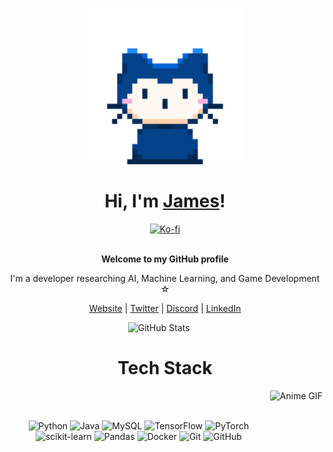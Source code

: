 <p align="center">
  <img src="assets/github.gif" alt="GIF" width="250" />
</p>

<h1 align="center">Hi, I'm <a href="https://james86.dev/about">James</a>!</h1>
<div align="center">
  <a href="https://www.ko-fi.com/james86-dev">
    <img src="https://cdn.ko-fi.com/cdn/kofi3.png?v=3" width="100" alt="Ko-fi" />
  </a>
</div>
<br>

<div align="center">
    <p><b>Welcome to my GitHub profile</b></p>
    <p>I'm a developer researching AI, Machine Learning, and Game Development ☆</p>
    <p>
      <a href="https://james86.dev/about">Website</a> | 
      <a href="https://twitter.com/james86">Twitter</a> | 
      <a href="https://discordapp.com/users/james86">Discord</a> | 
      <a href="https://linkedin.com/in/james86">LinkedIn</a>
    </p>
  </div>
<p align="center">
  <img src="https://github-readme-stats.vercel.app/api?username=james86-dev&hide_title=false&hide_rank=false&show_icons=true&include_all_commits=true&count_private=true&disable_animations=false&theme=default&locale=en&hide_border=true" height="200" alt="GitHub Stats" />
  &nbsp;&nbsp;&nbsp;&nbsp;
</p>


<h1 align="center">Tech Stack</h1>
<img src="https://media.tenor.com/PEp7__gqEYoAAAAi/mythikore-anime-girl.gif" height="150" alt="Anime GIF" align="right" />
<br><br>
<p align="center">
  <img src="https://cdn.jsdelivr.net/gh/devicons/devicon/icons/python/python-original.svg" title="Python" width="60" />
  <img src="https://cdn.jsdelivr.net/gh/devicons/devicon/icons/java/java-original.svg" title="Java" width="60" />
  <img src="https://cdn.jsdelivr.net/gh/devicons/devicon/icons/mysql/mysql-original.svg" title="MySQL" width="60" />
  <img src="https://cdn.jsdelivr.net/gh/devicons/devicon/icons/tensorflow/tensorflow-original.svg" title="TensorFlow" width="60" />
  <img src="https://cdn.jsdelivr.net/gh/devicons/devicon/icons/pytorch/pytorch-original.svg" title="PyTorch" width="60" />
  <img src="https://upload.wikimedia.org/wikipedia/commons/0/05/Scikit_learn_logo_small.svg" title="scikit-learn" width="60" />
  <img src="https://upload.wikimedia.org/wikipedia/commons/e/ed/Pandas_logo.svg" title="Pandas" width="60" />
  <img src="https://cdn.jsdelivr.net/gh/devicons/devicon/icons/docker/docker-original.svg" title="Docker" width="60" />
  <img src="https://cdn.jsdelivr.net/gh/devicons/devicon/icons/git/git-original.svg" title="Git" width="60" />
  <img src="https://cdn.jsdelivr.net/gh/devicons/devicon/icons/github/github-original.svg" title="GitHub" width="60" />
</p>
